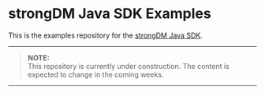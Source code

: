 # strongDM Java SDK Examples

This is the examples repository for the [strongDM Java SDK](https://github.com/strongdm/strongdm-sdk-java).

---
> **NOTE:**  
> This repository is currently under construction. The content is expected to change in the coming weeks.

---
